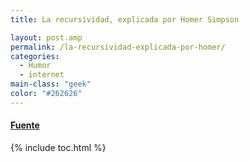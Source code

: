 ```yaml
---
title: La recursividad, explicada por Homer Simpson

layout: post.amp
permalink: /la-recursividad-explicada-por-homer/
categories:
  - Humor
  - internet
main-class: "geek"
color: "#262626"
---
```

<div class="separator" >
<a href="/assets/img/2012/04/tumblr_ld50v7q6tn1qabw68o1_4001.gif"  ><amp-img on="tap:lightbox1" role="button" tabindex="0" layout="responsive"  height="240px" src="/assets/img/2012/04/tumblr_ld50v7q6tn1qabw68o1_4001.gif" width="320px" /></a>
</div>



#### <a href="https://plus.google.com/118038952320880179394/posts/6DB9jgDZU4Q" target="_blank">Fuente</a>



{% include toc.html %}
